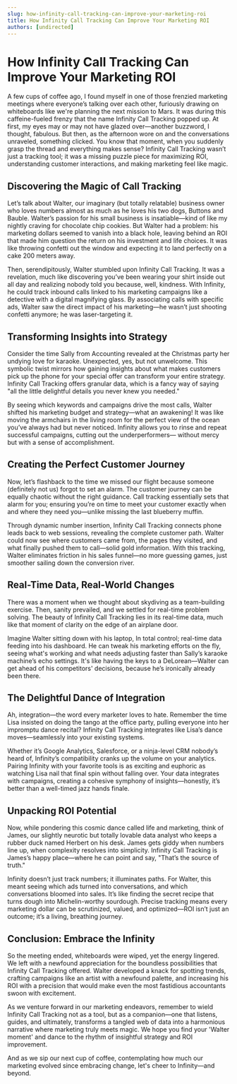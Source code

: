 ```yaml
---
slug: how-infinity-call-tracking-can-improve-your-marketing-roi
title: How Infinity Call Tracking Can Improve Your Marketing ROI
authors: [undirected]
---
```



# How Infinity Call Tracking Can Improve Your Marketing ROI

A few cups of coffee ago, I found myself in one of those frenzied marketing meetings where everyone’s talking over each other, furiously drawing on whiteboards like we're planning the next mission to Mars. It was during this caffeine-fueled frenzy that the name Infinity Call Tracking popped up. At first, my eyes may or may not have glazed over—another buzzword, I thought, fabulous. But then, as the afternoon wore on and the conversations unraveled, something clicked. You know that moment, when you suddenly grasp the thread and everything makes sense? Infinity Call Tracking wasn’t just a tracking tool; it was a missing puzzle piece for maximizing ROI, understanding customer interactions, and making marketing feel like magic.

## Discovering the Magic of Call Tracking

Let’s talk about Walter, our imaginary (but totally relatable) business owner who loves numbers almost as much as he loves his two dogs, Buttons and Bauble. Walter’s passion for his small business is insatiable—kind of like my nightly craving for chocolate chip cookies. But Walter had a problem: his marketing dollars seemed to vanish into a black hole, leaving behind an ROI that made him question the return on his investment and life choices. It was like throwing confetti out the window and expecting it to land perfectly on a cake 200 meters away. 

Then, serendipitously, Walter stumbled upon Infinity Call Tracking. It was a revelation, much like discovering you’ve been wearing your shirt inside out all day and realizing nobody told you because, well, kindness. With Infinity, he could track inbound calls linked to his marketing campaigns like a detective with a digital magnifying glass. By associating calls with specific ads, Walter saw the direct impact of his marketing—he wasn’t just shooting confetti anymore; he was laser-targeting it.

## Transforming Insights into Strategy

Consider the time Sally from Accounting revealed at the Christmas party her undying love for karaoke. Unexpected, yes, but not unwelcome. This symbolic twist mirrors how gaining insights about what makes customers pick up the phone for your special offer can transform your entire strategy. Infinity Call Tracking offers granular data, which is a fancy way of saying "all the little delightful details you never knew you needed."

By seeing which keywords and campaigns drive the most calls, Walter shifted his marketing budget and strategy—what an awakening! It was like moving the armchairs in the living room for the perfect view of the ocean you’ve always had but never noticed. Infinity allows you to rinse and repeat successful campaigns, cutting out the underperformers— without mercy but with a sense of accomplishment.

## Creating the Perfect Customer Journey

Now, let’s flashback to the time we missed our flight because someone (definitely not us) forgot to set an alarm. The customer journey can be equally chaotic without the right guidance. Call tracking essentially sets that alarm for you; ensuring you’re on time to meet your customer exactly when and where they need you—unlike missing the last blueberry muffin.

Through dynamic number insertion, Infinity Call Tracking connects phone leads back to web sessions, revealing the complete customer path. Walter could now see where customers came from, the pages they visited, and what finally pushed them to call—solid gold information. With this tracking, Walter eliminates friction in his sales funnel—no more guessing games, just smoother sailing down the conversion river.

## Real-Time Data, Real-World Changes

There was a moment when we thought about skydiving as a team-building exercise. Then, sanity prevailed, and we settled for real-time problem solving. The beauty of Infinity Call Tracking lies in its real-time data, much like that moment of clarity on the edge of an airplane door.

Imagine Walter sitting down with his laptop, In total control; real-time data feeding into his dashboard. He can tweak his marketing efforts on the fly, seeing what's working and what needs adjusting faster than Sally’s karaoke machine’s echo settings. It's like having the keys to a DeLorean—Walter can get ahead of his competitors' decisions, because he’s ironically already been there.

## The Delightful Dance of Integration

Ah, integration—the word every marketer loves to hate. Remember the time Lisa insisted on doing the tango at the office party, pulling everyone into her impromptu dance recital? Infinity Call Tracking integrates like Lisa’s dance moves—seamlessly into your existing systems.

Whether it’s Google Analytics, Salesforce, or a ninja-level CRM nobody’s heard of, Infinity’s compatibility cranks up the volume on your analytics. Pairing Infinity with your favorite tools is as exciting and euphoric as watching Lisa nail that final spin without falling over. Your data integrates with campaigns, creating a cohesive symphony of insights—honestly, it’s better than a well-timed jazz hands finale.

## Unpacking ROI Potential

Now, while pondering this cosmic dance called life and marketing, think of James, our slightly neurotic but totally lovable data analyst who keeps a rubber duck named Herbert on his desk. James gets giddy when numbers line up, when complexity resolves into simplicity. Infinity Call Tracking is James’s happy place—where he can point and say, "That’s the source of truth."

Infinity doesn’t just track numbers; it illuminates paths. For Walter, this meant seeing which ads turned into conversations, and which conversations bloomed into sales. It’s like finding the secret recipe that turns dough into Michelin-worthy sourdough. Precise tracking means every marketing dollar can be scrutinized, valued, and optimized—ROI isn’t just an outcome; it’s a living, breathing journey.

## Conclusion: Embrace the Infinity

So the meeting ended, whiteboards were wiped, yet the energy lingered. We left with a newfound appreciation for the boundless possibilities that Infinity Call Tracking offered. Walter developed a knack for spotting trends, crafting campaigns like an artist with a newfound palette, and increasing his ROI with a precision that would make even the most fastidious accountants swoon with excitement.

As we venture forward in our marketing endeavors, remember to wield Infinity Call Tracking not as a tool, but as a companion—one that listens, guides, and ultimately, transforms a tangled web of data into a harmonious narrative where marketing truly meets magic. We hope you find your 'Walter moment' and dance to the rhythm of insightful strategy and ROI improvement.

And as we sip our next cup of coffee, contemplating how much our marketing evolved since embracing change, let's cheer to Infinity—and beyond.
